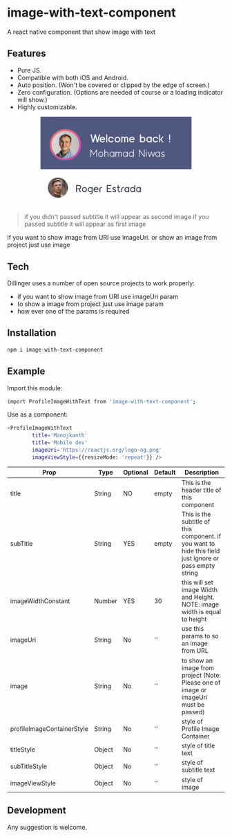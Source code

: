 # image-with-text-component


A react native component that show image with text

## Features

- Pure JS.
- Compatible with both iOS and Android.
- Auto position. (Won't be covered or clipped by the edge of screen.)
- Zero configuration. (Options are needed of course or a loading indicator will show.)
- Highly customizable.

<p align="center">
  <img src="https://github.com/ManojKanth/image-with-text-component/blob/main/images/image1.png?raw=true" width="350" title="hover text">
  <img src="https://github.com/ManojKanth/image-with-text-component/blob/main/images/image2.png?raw=true" width="350" alt="accessibility text">
</p>


> if you didn't passed subtitle it will appear as second image
> if you passed subtitle it will appear as first image

if you want to show image from URI use imageUri. or show an image from project just use image

## Tech

Dillinger uses a number of open source projects to work properly:

- if you want to show image from URI use imageUri param
- to show a image from project just use image param
- how ever one of the params is required


## Installation


```sh
npm i image-with-text-component
```
## Example

Import this module:
```sh
import ProfileImageWithText from 'image-with-text-component';
```

Use as a component:
```sh
<ProfileImageWithText 
        title='Manojkanth' 
        title='Mobile dev' 
        imageUri='https://reactjs.org/logo-og.png'
        imageViewStyle={{resizeMode: 'repeat'}} />
```



| Prop | Type | Optional | Default | Description |
| ------ | ------ | ------ | ------ | ------ |
| title | String | NO | empty | This is the header title of this component
| subTitle | String | YES | empty | This is the subtitle of this component. if you want to hide this field just ignore or pass empty string
| imageWidthConstant | Number | YES | 30 | this will set image Width and Height. NOTE: image width is equal to height
| imageUri | String | No | '' | use this params to so an image from URL
| image | String | No | '' | to show an image from project (Note: Please one of image or imageUri must be passed)
| profileImageContainerStyle | String | No | '' | style of Profile Image Container
| titleStyle | Object | No | '' | style of title text
| subTitleStyle | Object | No | '' | style of subtitle text
| imageViewStyle | Object | No | '' | style of image

## Development

Any suggestion is welcome.

